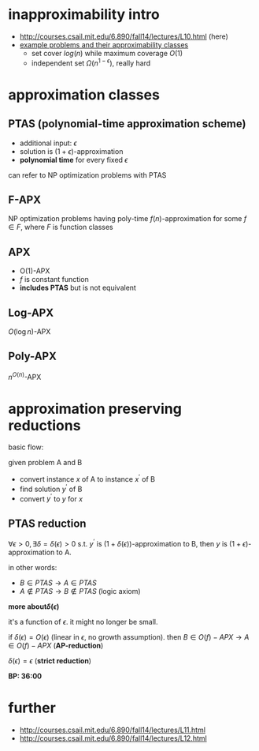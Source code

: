 # inapproximability intro

- http://courses.csail.mit.edu/6.890/fall14/lectures/L10.html (here)
- [example  problems and their approximability classes](http://courses.csail.mit.edu/6.890/fall14/lectures/L10_images.pdf)
  - set cover $`log(n)`$ while maximum coverage $`O(1)`$
  - independent set $`\Omega(n^{1-\epsilon})`$, really hard

# approximation classes

## PTAS (polynomial-time approximation scheme)

- additional input: $`\epsilon`$ 
- solution is $`(1+\epsilon)`$-approximation
- **polynomial time** for every fixed $`\epsilon`$

can refer to NP optimization problems with PTAS

## F-APX

NP optimization problems having poly-time $`f(n)`$-approximation for some $`f \in F`$, where $`F`$ is function classes

## APX

-  O(1)-APX
- $`f`$ is constant function 
- **includes PTAS** but is not equivalent

## Log-APX

$`O(\log n)`$-APX

## Poly-APX

$`n^{O(n)}`$-APX

# approximation preserving reductions

basic flow:

given problem A and B

- convert instance $`x`$ of A to instance $`x^{'}`$ of B
- find solution $`y^{'}`$ of B
- convert $`y^{'}`$ to $`y`$ for $`x`$

## PTAS reduction

$`\forall \epsilon >0, \exists \delta=\delta(\epsilon)>0 `$ s.t. $`y^{'}`$ is $`(1+\delta(\epsilon))`$-approximation to B, then $`y`$ is $`(1+\epsilon)`$-approximation to A. 

in other words: 

- $`B \in PTAS \rightarrow A \in PTAS`$
- $`A \not\in PTAS \rightarrow B \not\in PTAS`$ (logic axiom)


**more about$`\delta(\epsilon)`$**

it's a function of $`\epsilon`$. it might no longer be  small. 

if $`\delta(\epsilon)=O(\epsilon)`$ (linear in $`\epsilon`$, no growth assumption). 
then $`B \in O(f)-APX \rightarrow A \in O(f)-APX`$ (**AP-reduction**)

$`\delta(\epsilon)=\epsilon`$ (**strict reduction**)

**BP: 36:00**


# further

- http://courses.csail.mit.edu/6.890/fall14/lectures/L11.html
- http://courses.csail.mit.edu/6.890/fall14/lectures/L12.html
